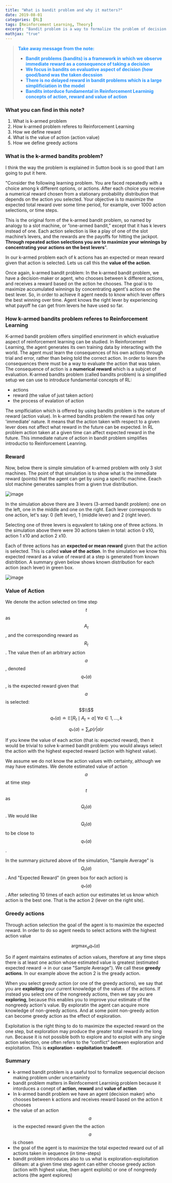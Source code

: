 ```yaml
---
title: "What is bandit problem and why it matters?"
date: 2019-08-01
categories: [RL]
tags: [Reinforcement Learning, Theory]
excerpt: "Bandit problem is a way to formalize the problem of decision making under uncertainity"
mathjax: "true"
---
```


> <span style="color:dodgerblue">**Take away message from the note:**</span>
> * <span style="color:dodgerblue">**Bandit problems (bandits) is a framework in which we observe immediate reward as a consequence of taking a decision**</span>
> * <span style="color:dodgerblue">**We focus in bandits on evaluative aspect of decision (how good/band was the taken decssion**</span>
> * <span style="color:dodgerblue">**There is no delayed reward in bandit problems which is a large simplificiation in the model** </span>
> * <span style="color:dodgerblue">**Bandits intorduce fundamental in Reinforcement Learninig concepts of action, reward and value of action** </span>

### What you can find in this note?
1. What is k-armed problem
2. How k-armed problem referes to Reinforcement Learning 
3. How we define reward
4. What is the value of action (action value)
5. How we define greedy actions

### What is the k-armed bandits problem?
I think the way the problem is explained in Sutton book is so good that I am going to put it here. 

"Consider the following learning problem. You are faced repeatedly with a choice among k different options, or actions. After each choice you receive a numerical reward chosen from a stationary probability distribution that depends on the action you selected. Your objective is to maximize the expected total reward over some time period, for example, over 1000 action selections, or time steps.

This is the original form of the k-armed bandit problem, so named by analogy to a slot
machine, or “one-armed bandit,” except that it has k levers instead of one. Each action
selection is like a play of one of the slot machine’s levers, and the rewards are the payoffs
for hitting the jackpot. **Through repeated action selections you are to maximize your
winnings by concentrating your actions on the best levers**". 

In our k-armed problem each of k actions has an expected or mean reward given that action is selected. Lets us call this the **value of the action**. 

Once again, k-armed bandit problem:
In the k-armed bandit problem, we have a decision-maker or agent, who chooses between k different actions, and receives a reward based on the action he chooses. The goal is to maximize accumulated winnings by concentrating agent's actions on the best lever. So, in order to achieve it agent needs to know which lever offers the best winning over time. Agent knows the right lever by experiencing what payoff he can get from levers he have used so far.

### How k-armed bandits problem referes to Reinforcement Learning 
K-armed bandit problem offers simplified envrinment in which evaluative aspect of reinforcement learning can be studied. In Reinforcement Learning, the agent generates its own training data by interacting with the world. The agent must learn the consequences of his own actions through trial and error, rather than being told the correct action. In order to learn the consequences there must be a way to evaluate the action that was taken. The consequence of action is a **numerical reward** which is a subjcet of evaluation. 
K-armed bandits problem (called bandits problem) is a simplified setup we can use to introduce fundamental concepts of RL:
 - actions
 - reward (the value of just taken action)
 - the process of evalation of action

The smplficiation which is offered by using bandits problem is the nature of reward (action value). In k-armed bandits problem the reward has only 'immediate' nature. It means that the action taken with respect to a given lever does not affect what reward in the future can be expected. In RL problem action taken at a given time can affect expected reward in the future. This immediate nature of action in bandit problem simplifies introductio to Reinforcement Leanring.

### Reward
Now, below there is simple simulation of k-armed problem with only 3 slot machines. The point of that simulation is to show what is the immediate reward (points) that the agent can get by using a specific machine. Eeach slot machine generates samples from a given true distribution. 

![image](/images/k-armed-show.gif)

In the simulation above there are 3 levers (3-armed bandit problem): one on the left, one in the middle and one on the right. Each lever corresponds to one action, let's say: 0 (left lever), 1 (middle lever) and 2 (right lever).

Selecting one of three levers is equvalent to taking one of three actions. In the simulation above there were 30 actions taken in total: action 0 x10, action 1 x10 and action 2 x10.

Each of three actions has an **expected or mean reward** given that the action is selected. This is called **value of the action**. In the simulation we know this expected reward as a value of reward at a step is generated from known distribtion. A summary given below shows known distribution for each action (each lever) in green box.

![image](/images/k-armed-show-summary.png)

### Value of Action

We denote the action selected on time step $$t$$ as $$A_t$$, and the corresponding reward as $$R_t$$. The value then of an arbitrary action $$a$$, denoted $$q_*(a)$$, is the expected reward given that $$a$$ is selected:
$$\\$$
$$ q_*(a) \doteq \mathbb{E}[R_t \mid A_t = a ] \text{   } \forall a \in {1,...,k} $$

$$ q_*(a) = \sum_{r} p(r|a)r $$

If you knew the value of each action (that is: expected reward), then it would be trivial to solve k-armed bandit problem: you would always select the action with the highest expected reward (action with highest value).

We assume we do not know the action values with certainty, although we may have estimates. We denote estimated value of action $$a$$ at time step $$t$$ as $$Q_t(a)$$. We would like $$Q_t(a)$$ to be close to $$q_*(a)$$.

In the summary pictured above of the simulation, "Sample Average" is $$Q_t(a)$$. And "Expected Reward" (in green box for each action) is $$q_*(a)$$. After selecting 10 times of each action our estimates let us know which action is the best one. That is the action 2 (lever on the right site).

### Greedy actions

Through action selection the goal of the agent is to maximize the expected reward. In order to do so agent needs to select actions with the highest action value 

$$ \text{argmax}_a q_*(a)\ $$

So if agent maintains estimates of action values, therefore at any time steps there is at least one action whose estimated value is greatest (estimated expected reward -> in our case "Sample Average"). We call these **greedy actions**. In our example above the action 2 is the gready action.

When you select greedy action (or one of the greedy actions), we say that you are **exploiting** your current knowledge of the values of the actions. If instead you select one of the nongreedy actions, then we say you are **exploring**, because this enables you to improve your estimate of the nongreedy action's value. By exploratin the agent can acquire more knowledge of non-greedy actions. And at some point non-greedy action can become greedy action as the effect of exploration.

Exploitation is the right thing to do to maximize the expected reward on the one step, but exploration may produce the greater total reward in the long run. Because it is not possible both to explore and to exploit with any single action selection, one often refers to the “conflict” between exploration and exploitation. This is **exploration - exploitation tradeoff**.

### Summary

 * k-armed bandit problem is a useful tool to formalize sequencial decison making problem under uncertaininty
 * bandit problem matters in Reinfocement Learninig problem because it intorduces a conept of **action**,  **reward** and **value of action** 
 * In k-armed bandit problem we have an agent (decision maker) who chooses between k actions and receives reward based on the action it chooses 
 * the value of an action $$a$$ is the expected reward given the the action $$a$$ is chosen
 * the goal of the agent is to maximize the total expected reward out of all actions taken in sequence (in time-steps)
 * bandit problem introduces also to us what is exploration-exploitation dilleam: at a given time step agent can either choose greedy action (action with highest value, then agent exploits) or one of nongreedy actions (the agent explores)

